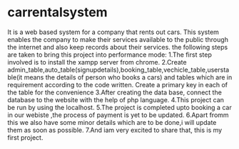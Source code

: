 # carrentalsystem
It is a web based system for a company that rents out cars. This system enables the company to make their services available to the public through the internet and also keep records about their services.
the following steps are taken to bring this project into performance mode:
1.The first step involved is to install the xampp server from chrome.
2.Create admin_table,auto_table(signupdetails),booking_table,vechicle_table,userstable(it means the details of person who books a cars) and tables  which are in requirement according to the code written.
 Create a primary key in each of the table for the convenience
3.After creating the data base, connect the database to the website with the help of  php language.
4.This project can be run by using the localhost.
5.The project is completed upto booking a car in our webiste ,the process of payment is yet to be updated.
6.Apart fromm this we also have some minor details which are to be done,i will update them as soon as possible.
7.And iam very excited to share that, this is my first project.
